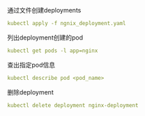 通过文件创建deployments

```yaml
kubectl apply -f ngnix_deployment.yaml
```

列出deployment创建的pod

```yaml
kubectl get pods -l app=nginx            
```

查出指定pod信息

```yaml
kubectl describe pod <pod_name>
```

删除deployment

```yaml
kubectl delete deployment nginx-deployment        
```    
